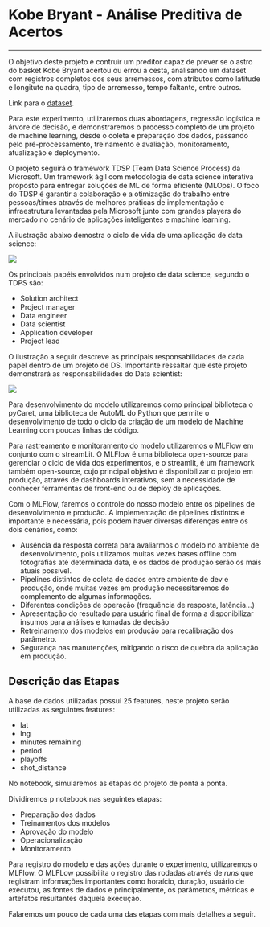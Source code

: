
# Kobe Bryant - Análise Preditiva de Acertos
------------
O objetivo deste projeto é contruir um preditor capaz de prever se o astro do basket Kobe Bryant acertou ou errou a cesta, analisando um dataset com registros completos dos seus arremessos, com atributos como latitude e longitute na quadra, tipo de arremesso, tempo faltante, entre outros.

Link para o [dataset](https://www.kaggle.com/code/jeongwonkim10516/kobe-bryant-shot-selection-increase-prediction/data").

Para este experimento, utilizaremos duas abordagens, regressão logística e árvore de decisão, e demonstraremos o processo completo de um projeto de machine learning, desde o coleta e preparação dos dados, passando pelo pré-processamento, treinamento e avaliação, monitoramento, atualização e deploymento.

O projeto seguirá o framework TDSP (Team Data Science Process) da Microsoft. Um framework ágil com metodologia de data science interativa proposto para entregar soluções de ML de forma eficiente (MLOps). O foco do TDSP é garantir a colaboração e a otimização do trabalho entre pessoas/times através de melhores práticas de implementação e infraestrutura levantadas pela Microsoft junto com grandes players do mercado no cenário de aplicações inteligentes e machine learning.

A ilustração abaixo demostra o ciclo de vida de uma aplicação de data science:

![](https://docs.microsoft.com/en-us/azure/architecture/data-science-process/media/overview/tdsp-lifecycle2.png)

Os principais papéis envolvidos num projeto de data science, segundo o TDPS são: 

* Solution architect
* Project manager
* Data engineer
* Data scientist
* Application developer
* Project lead

O ilustração a seguir descreve as principais responsabilidades de cada papel dentro de um projeto de DS. Importante ressaltar que este projeto demonstrará as responsabilidades do Data scientist:

![](https://docs.microsoft.com/en-us/azure/architecture/data-science-process/media/overview/tdsp-tasks-by-roles.png#lightbox)

Para desenvolvimento do modelo utilizaremos como principal biblioteca o pyCaret,  uma biblioteca de AutoML do Python que permite o desenvolvimento de todo o ciclo da criação de um modelo de Machine Learning com poucas linhas de código.

Para rastreamento e monitoramento do modelo utilizaremos o MLFlow em conjunto com o streamLit. O MLFlow é uma biblioteca open-source para gerenciar o ciclo de vida dos experimentos, e o streamlit, é um framework também open-source, cujo principal objetivo é disponibilizar o projeto em produção, através de dashboards interativos, sem a necessidade de conhecer ferramentas de front-end ou de deploy de aplicações.

Com o MLFlow, faremos o controle do nosso modelo entre os pipelines de desenvolvimento e producão. A implementação de pipelines distintos é importante e necessária, pois podem haver diversas diferenças entre os dois cenários, como:

* Ausência da resposta correta para avaliarmos o modelo no ambiente de desenvolvimento, pois utilizamos muitas vezes bases offline com fotografias até determinada data, e os dados de produção serão os mais atuais possível.
* Pipelines distintos de coleta de dados entre ambiente de dev e produção, onde muitas vezes em produção necessitaremos do complemento de algumas informações.
* Diferentes condições de operação (frequência de resposta, latência…)
* Apresentação do resultado para usuário final de forma a disponibilizar insumos para análises e tomadas de decisão
* Retreinamento dos modelos em produção para recalibração dos parâmetro.
* Segurança nas manutenções, mitigando o risco de quebra da aplicação em produção.

## Descrição das Etapas

A base de dados utilizadas possui 25 features, neste projeto serão utilizadas as seguintes features: 

* lat
* lng
* minutes remaining
* period
* playoffs
* shot_distance

No notebook, simularemos as etapas do projeto de ponta a ponta.

Dividiremos p notebook nas seguintes etapas:

* Preparação dos dados
* Treinamentos dos modelos
* Aprovação do modelo
* Operacionalização
* Monitoramento

Para registro do modelo e das ações durante o experimento, utilizaremos o MLFlow.
O MLFLow possibilita o registro das rodadas através de *runs* que registram informações importantes como horaício, duração, usuário de executou, as fontes de dados e principalmente, os parâmetros, métricas e artefatos resultantes daquela execução.

Falaremos um pouco de cada uma das etapas com mais detalhes a seguir.
